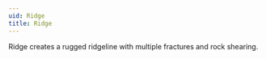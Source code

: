 ```yaml
---
uid: Ridge
title: Ridge
---
```


Ridge creates a rugged ridgeline with multiple fractures and rock shearing.
